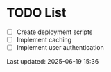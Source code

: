 # TODO List

- [ ] Create deployment scripts
- [ ] Implement caching
- [ ] Implement user authentication

Last updated: 2025-06-19 15:36
